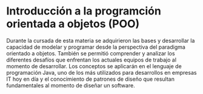 # Introducción a la programción orientada a objetos (POO)
Durante la cursada de esta materia se adquirieron las bases y desarrollar la capacidad de modelar y programar desde la perspectiva del paradigma orientado a objetos. También se permitió comprender y analizar los diferentes desafíos que enfrentan los actuales equipos de trabajo al momento de desarrollar.  Los conceptos se aplicarán en el lenguaje de programación Java, uno de los más utilizados para desarrollos en empresas IT hoy en día y el conocimiento de patrones de diseño que resultan fundamentales al momento de diseñar un software.
